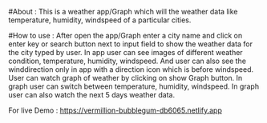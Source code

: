 #About :
This is a weather app/Graph which will the weather data like temperature, humidity, windspeed of a particular cities.

#How to use : 
After open the app/Graph enter a city name and click on enter key or search button next to input field to show the weather data for the city typed by user.
In app user can see images of different weather condition, temperature, humidity, windspeed.
And user can also see the winddirection only in app with a direction icon which is before windspeed.
User can watch graph of weather by clicking on show Graph button.
In graph user can switch between temperature, humidity, windspeed.
In graph user can also watch the next 5 days weather data.

For live Demo : https://vermillion-bubblegum-db6065.netlify.app
